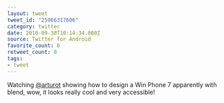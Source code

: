 ```yaml
---
layout: tweet
tweet_id: "25966317606"
category: twitter
date: 2010-09-30T10:14:34.000Z
source: Twitter for Android
favorite_count: 0
retweet_count: 0
tags:
- tweet
---
```


Watching [@arturot](https://twitter.com/@arturot) showing how to design a Win Phone 7 apparently with blend, wow, it looks really cool and very accessible!
